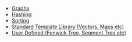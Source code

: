 - [Graphs](Graphs)
- [Hashing](https://github.com/elixir14082002/winter-of-contributing/tree/C_CPP/C_CPP/Data%20Structures/Hashing)
- [Sorting](Sorting)
- [Standard Template Library (Vectors, Maps etc)](Standard%20Template%20Library%20(Vectors%2C%20Maps%20etc))
- [User Defined (Fenwick Tree, Segment Tree etc)](User%20Defined%20(Fenwick%20Tree%2C%20Segment%20Tree%20etc))

